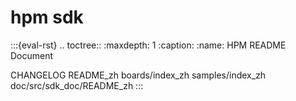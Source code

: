 hpm sdk
===================================

:::{eval-rst}
.. toctree::
   :maxdepth: 1
   :caption: 
   :name: HPM README Document

   CHANGELOG
   README_zh
   boards/index_zh
   samples/index_zh
   doc/src/sdk_doc/README_zh
:::